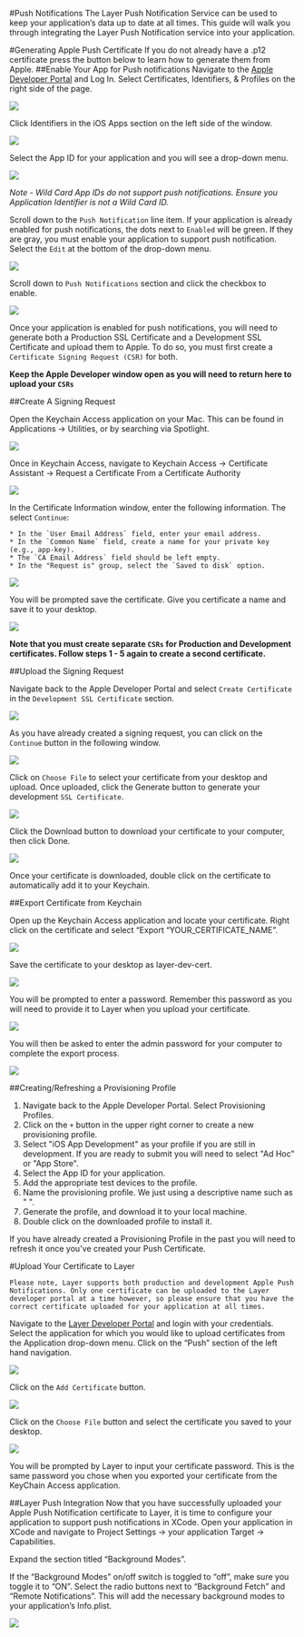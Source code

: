 #Push Notifications
The Layer Push Notification Service can be used to keep your application’s data up to date at all times. This guide will walk you through integrating the Layer Push Notification service into your application.

#Generating Apple Push Certificate
If you do not already have a .p12 certificate press the button below to learn how to generate them from Apple.
##Enable Your App for Push notifications
Navigate to the [Apple Developer Portal](https://developer.apple.com/) and Log In. Select Certificates, Identifiers, & Profiles on the right side of the page.

![](ios-push-enable2.jpg)

Click Identifiers in the iOS Apps section on the left side of the window.

![](ios-push-enable3.jpg)

Select the App ID for your application and you will see a drop-down menu.

![](ios-push-enable4.jpg)

*Note - Wild Card App IDs do not support push notifications. Ensure you Application Identifier is not a Wild Card ID.*

Scroll down to the `Push Notification` line item. If your application is already enabled for push notifications, the dots next to `Enabled` will be green. If they are gray, you must enable your application to support push notification. Select the `Edit` at the bottom of the drop-down menu.

![](ios-push-enable5.jpg)

Scroll down to `Push Notifications` section and click the checkbox to enable.

![](ios-push-enable6.jpg)

Once your application is enabled for push notifications, you will need to generate both a Production SSL Certificate and a Development SSL Certificate and upload them to Apple. To do so, you must first create a `Certificate Signing Request (CSR)` for both.

**Keep the Apple Developer window open as you will need to return here to upload your `CSRs`**

##Create A Signing Request

Open the Keychain Access application on your Mac. This can be found in Applications → Utilities, or by searching via Spotlight.

![](ios-push-create2.jpg)

Once in Keychain Access, navigate to Keychain Access → Certificate Assistant → Request a Certificate From a Certificate Authority

![](ios-push-create3.jpg)

In the Certificate Information window, enter the following information. The select `Continue`:

	* In the `User Email Address` field, enter your email address.
	* In the `Common Name` field, create a name for your private key (e.g., app-key).
	* The `CA Email Address` field should be left empty.
	* In the "Request is" group, select the `Saved to disk` option.

![](ios-push-create4.jpg)

You will be prompted save the certificate. Give you certificate a name and save it to your desktop.

![](ios-push-create5.jpg)

**Note that you must create separate `CSRs` for Production and Development certificates. Follow steps 1 - 5 again to create a second certificate.**

##Upload the Signing Request

Navigate back to the Apple Developer Portal and select `Create Certificate` in the `Development SSL Certificate` section.

![](ios-push-upload2.jpg)

As you have already created a signing request, you can click on the `Continue` button in the following window.

![](ios-push-upload3.jpg)

Click on `Choose File` to select your certificate from your desktop and upload. Once uploaded, click the Generate button to generate your development `SSL Certificate`.

![](ios-push-upload4.jpg)

Click the Download button to download your certificate to your computer, then click Done.

![](ios-push-upload5.jpg)

Once your certificate is downloaded, double click on the certificate to automatically add it to your Keychain.

##Export Certificate from Keychain

Open up the Keychain Access application and locate your certificate. Right click on the certificate and select “Export “YOUR_CERTIFICATE_NAME”.

![](ios-push-upload8.jpg)

Save the certificate to your desktop as layer-dev-cert.

![](ios-push-upload9.jpg)

You will be prompted to enter a password.  Remember this password as you will need to provide it to Layer when you upload your certificate.

![](ios-push-upload10.jpg)

You will then be asked to enter the admin password for your computer to complete the export process.

![](ios-push-upload11.jpg)

##Creating/Refreshing a Provisioning Profile

 1. Navigate back to the Apple Developer Portal.  Select Provisioning Profiles.
 2. Click on the `+` button in the upper right corner to create a new provisioning profile.
 3. Select "iOS App Development" as your profile if you are still in development.  If you are ready to submit you will need to select "Ad Hoc" or "App Store".
 4. Select the App ID for your application.
 5. Add the appropriate test devices to the profile.
 6. Name the provisioning profile.  We just using a descriptive name such as "<app name> <profile type>".
 7. Generate the profile, and download it to your local machine.
 8. Double click on the downloaded profile to install it.

If you have already created a Provisioning Profile in the past you will need to refresh it once you've created your Push Certificate.

#Upload Your Certificate to Layer

```emphasis
Please note, Layer supports both production and development Apple Push Notifications. Only one certificate can be uploaded to the Layer developer portal at a time however, so please ensure that you have the correct certificate uploaded for your application at all times.
```

Navigate to the [Layer Developer Portal](https://developer.layer.com ) and login with your credentials. Select the application for which you would like to upload certificates from the Application drop-down menu. Click on the “Push” section of the left hand navigation.

![](ios-push-uploadCert3.jpg)

Click on the `Add Certificate` button.

![](ios-push-uploadCert4.jpg)

Click on the `Choose File` button and select the certificate you saved to your desktop.

![](ios-push-uploadCert5.jpg)

You will be prompted by Layer to input your certificate password. This is the same password you chose when you exported your certificate from the KeyChain Access application.

##Layer Push Integration
Now that you have successfully uploaded your Apple Push Notification certificate to Layer, it is time to configure your application to support push notifications in XCode. Open your application in XCode and navigate to Project Settings → your application Target → Capabilities.

Expand the section titled “Background Modes”.

If the “Background Modes” on/off switch is toggled to “off”, make sure you toggle it to “ON”. Select the radio buttons next to “Background Fetch” and “Remote Notifications”. This will add the necessary background modes to your application’s Info.plist.

![](ios-push-xcode-background.jpg)